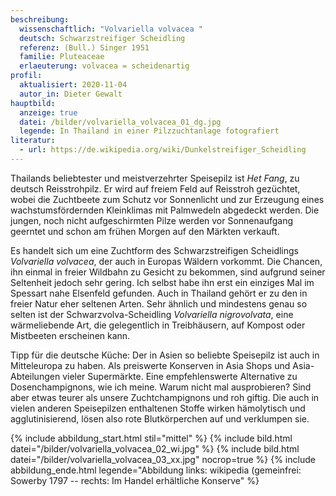 ```yaml
---
beschreibung:
  wissenschaftlich: "Volvariella volvacea "
  deutsch: Schwarzstreifiger Scheidling
  referenz: (Bull.) Singer 1951
  familie: Pluteaceae
  erlaeuterung: volvacea = scheidenartig
profil:
  aktualisiert: 2020-11-04
  autor_in: Dieter Gewalt
hauptbild:
  anzeige: true
  datei: /bilder/volvariella_volvacea_01_dg.jpg
  legende: In Thailand in einer Pilzzuchtanlage fotografiert
literatur:
  - url: https://de.wikipedia.org/wiki/Dunkelstreifiger_Scheidling
---
```

Thailands beliebtester und meistverzehrter Speisepilz ist *Het Fang*, zu deutsch Reisstrohpilz. Er wird auf freiem Feld auf Reisstroh gezüchtet, wobei die Zuchtbeete zum Schutz vor Sonnenlicht und zur Erzeugung eines wachstumsfördernden Kleinklimas mit Palmwedeln abgedeckt werden. Die jungen, noch nicht aufgeschirmten Pilze werden vor Sonnenaufgang geerntet und schon am frühen Morgen auf den Märkten verkauft.

Es handelt sich um eine Zuchtform des Schwarzstreifigen Scheidlings *Volvariella volvacea*, der auch in Europas Wäldern vorkommt. Die Chancen, ihn einmal in freier Wildbahn zu Gesicht zu bekommen, sind aufgrund seiner Seltenheit jedoch sehr gering. Ich selbst habe ihn erst ein einziges Mal im Spessart nahe Elsenfeld gefunden. Auch in Thailand gehört er zu den in freier Natur eher seltenen Arten. Sehr ähnlich und mindestens genau so selten ist der Schwarzvolva-Scheidling *Volvariella nigrovolvata*, eine wärmeliebende Art, die gelegentlich in Treibhäusern, auf Kompost oder Mistbeeten erscheinen kann.

Tipp für die deutsche Küche: Der in Asien so beliebte Speisepilz ist auch in Mitteleuropa zu haben. Als preiswerte Konserven in Asia Shops und Asia-Abteilungen vieler Supermärkte. Eine empfehlenswerte Alternative zu Dosenchampignons, wie ich meine. Warum nicht mal ausprobieren? Sind aber etwas teurer als unsere Zuchtchampignons und roh giftig. Die auch in vielen anderen Speisepilzen enthaltenen Stoffe wirken hämolytisch und agglutinisierend, lösen also rote Blutkörperchen auf und verklumpen sie.

{% include abbildung_start.html stil="mittel" %}
{% include bild.html datei="/bilder/volvariella_volvacea_02_wi.jpg" %}
{% include bild.html datei="/bilder/volvariella_volvacea_03_xx.jpg" nocrop=true %}
{% include abbildung_ende.html legende="Abbildung links: wikipedia (gemeinfrei: Sowerby 1797  -- rechts: Im Handel erhältliche Konserve" %}